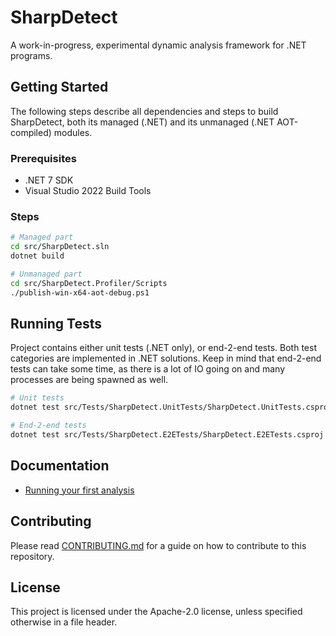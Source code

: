 # SharpDetect

A work-in-progress, experimental dynamic analysis framework for .NET programs.

## Getting Started

The following steps describe all dependencies and steps to build SharpDetect, both its managed (.NET) and its unmanaged (.NET AOT-compiled) modules.

### Prerequisites

* .NET 7 SDK
* Visual Studio 2022 Build Tools

### Steps

```bash
# Managed part
cd src/SharpDetect.sln
dotnet build

# Unmanaged part
cd src/SharpDetect.Profiler/Scripts
./publish-win-x64-aot-debug.ps1
```

## Running Tests

Project contains either unit tests (.NET only), or end-2-end tests. Both test categories are implemented in .NET solutions. Keep in mind that end-2-end tests can take some time, as there is a lot of IO going on and many processes are being spawned as well.

```bash
# Unit tests
dotnet test src/Tests/SharpDetect.UnitTests/SharpDetect.UnitTests.csproj

# End-2-end tests
dotnet test src/Tests/SharpDetect.E2ETests/SharpDetect.E2ETests.csproj
```

## Documentation

* [Running your first analysis](docs/running-analysis.md)

## Contributing

Please read [CONTRIBUTING.md](CONTRIBUTING.md) for a guide on how to contribute to this repository.

## License

This project is licensed under the Apache-2.0 license, unless specified otherwise in a file header.